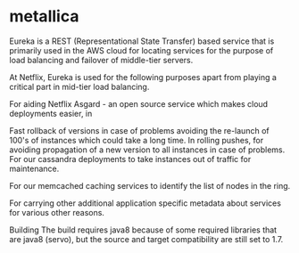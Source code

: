 # metallica

Eureka is a REST (Representational State Transfer) based service that is primarily used in the AWS cloud for locating services for the purpose of load balancing and failover of middle-tier servers.

At Netflix, Eureka is used for the following purposes apart from playing a critical part in mid-tier load balancing.

For aiding Netflix Asgard - an open source service which makes cloud deployments easier, in

Fast rollback of versions in case of problems avoiding the re-launch of 100's of instances which could take a long time.
In rolling pushes, for avoiding propagation of a new version to all instances in case of problems.
For our cassandra deployments to take instances out of traffic for maintenance.

For our memcached caching services to identify the list of nodes in the ring.

For carrying other additional application specific metadata about services for various other reasons.

Building
The build requires java8 because of some required libraries that are java8 (servo), but the source and target compatibility are still set to 1.7.